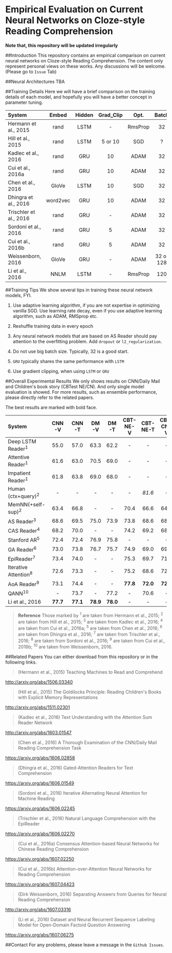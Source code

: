 # Empirical Evaluation on Current Neural Networks on Cloze-style Reading Comprehension

**Note that, this repository will be updated irregularly**

##Introduction
This repository contains an empirical comparison on current neural networks on Cloze-style Reading Comprehension. The content only represent personal views on these works. Any discussions will be welcome. (Please go to `Issue` Tab)

##Neural Architectures
TBA


##Training Details
Here we will have a brief comparison on the training details of each model, and hopefully you will have a better concept in parameter tuning.

| System | Embed | Hidden | Grad_Clip | Opt. | Batch | Init-LR | Dropout | Others |
| :------- | :-----: |  :-----: |  :-----: |  :-----: |  :-----: |  :-----: |  :-----: |  :-----: |
| Hermann et al., 2015 | rand | LSTM | - | RmsProp | 32 | 0.00005 | yes | - |
| Hill et al., 2015 | rand | LSTM | 5 or 10 | SGD | ? | RANGE | yes | - |
| Kadlec et al., 2016 | rand | GRU | 10 | ADAM | 32 | 0.001 | no | - |
| Cui et al., 2016a | rand | GRU | 10 | ADAM | 32 | 0.0005 | yes | - |
| Chen et al., 2016 | GloVe | LSTM | 10 | SGD | 32 | 0.1 | yes | - | 
| Dhingra et al., 2016 | word2vec | GRU | 10 | ADAM | 32 | 0.0005 | yes | - |
| Trischler et al., 2016 | rand | GRU | - | ADAM | 32 | 0.001 | no | - |
| Sordoni et al., 2016 | rand | GRU | 5 | ADAM | 32 | 0.001 | yes | - |
| Cui et al., 2016b | rand | GRU | 5 | ADAM | 32 | 0.001 | yes | - |
| Weissenborn, 2016 | GloVe | GRU | - | ADAM | 32 or 128 | 0.001 | yes | - |
| Li et al., 2016 | NNLM | LSTM | - | RmsProp | 120 | - | - | - |

##Training Tips
We show several tips in training these neural network models, FYI.

1) Use adaptive learning algorithm, if you are not expertise in optimizing vanilla SGD. Use learning rate decay, even if you use adaptive learning algorithm, such as ADAM, RMSprop etc.

2) Reshuffle training data in every epoch

3) Any neural network models that are based on AS Reader should pay attention to the overfitting problem. Add `dropout` or `l2_regularization`.

4) Do not use big batch size. Typically, 32 is a good start.

5) `GRU` typically shares the same performance with `LSTM`

6) Use gradient clipping, when using `LSTM` or `GRU`


##Overall Experimental Results
We only shows results on CNN/Daily Mail and Children's book story (CBTest NE/CN).
And only single model evaluation is showed.
For more results, such as ensemble performance, please directly refer to the related papers.

The best results are marked with bold face.

| System | CNN-V | CNN-T | DM-V | DM-T | CBT-NE-V | CBT-NE-T | CBT-CN-V | CBT-CN-T |
| :------- | :-----: | :-----: |  :-----: |  :-----: |  :-----: |  :-----: |  :-----: |  :-----: | 
| Deep LSTM Reader<sup>1</sup> | 55.0 | 57.0 | 63.3 | 62.2 | - | - | - | - |
| Attentive Reader<sup>1</sup> | 61.6 | 63.0 | 70.5 | 69.0 | - | - | - | - |
| Impatient Reader<sup>1</sup> | 61.8 | 63.8 | 69.0 | 68.0 | - | - | - | - |
| Human (ctx+query)<sup>2</sup> | - | - | - | - | - | *81.6* | - | *81.6* |
| MemNN(+self-sup)<sup>2</sup> | 63.4 | 66.8 | - | - | 70.4 | 66.6 | 64.2 | 63.0 |
| AS Reader<sup>3</sup> | 68.6 | 69.5 | 75.0 | 73.9 | 73.8 | 68.6 | 68.8 | 63.4 |
| CAS Reader<sup>4</sup> | 68.2 | 70.0 | - | - | 74.2 | 69.2 | 68.2 | 65.7 |
| Stanford AR<sup>5</sup> | 72.4 | 72.4 | 76.9 | 75.8 | - | - | - | - |
| GA Reader<sup>6</sup> | 73.0 | 73.8 | 76.7 | 75.7 | 74.9 | 69.0 | 69.0 | 63.9 |
| EpiReader<sup>7</sup> | 73.4 | 74.0 | - | - | 75.3 | 69.7 | 71.5 | 67.4 |
| Iterative Attention<sup>8</sup> | 72.6 | 73.3 | - | - | 75.2 | 68.6 | 72.1 | 69.2 |
| AoA Reader<sup>9</sup> | 73.1 | 74.4 | - | - | **77.8** | **72.0** | **72.2** | **69.4** |
| QANN<sup>10</sup> | - | 73.7 | - | 77.2 | - | 70.6 | - | - |
| Li et al., 2016 | **77.7** | **77.1** | **78.9** | **78.0** | - | - | - | - |

>**Reference**
Those marked by <sup>1</sup> are taken from Hermann et al., 2015;
<sup>2</sup> are taken from Hill et al., 2015;
<sup>3</sup> are taken from Kadlec et al., 2016;
<sup>4</sup> are taken from Cui et al., 2016a;
<sup>5</sup> are taken from Chen et al., 2016;
<sup>6</sup> are taken from Dhingra et al., 2016;
<sup>7</sup> are taken from Trischler et al., 2016;
<sup>8</sup> are taken from Sordoni et al., 2016;
<sup>9</sup> are taken from Cui et al., 2016b;
<sup>10</sup> are taken from Weissenborn, 2016.

##Related Papers
You can either download from this repository or in the following links.
> (Hermann et al., 2015) Teaching Machines to Read and Comprehend

http://arxiv.org/abs/1506.03340
> (Hill et al., 2015) The Goldilocks Principle: Reading Children's Books with Explicit Memory Representations

http://arxiv.org/abs/1511.02301
> (Kadlec et al., 2016) Text Understanding with the Attention Sum Reader Network

http://arxiv.org/abs/1603.01547
> (Chen et al., 2016) A Thorough Examination of the CNN/Daily Mail Reading Comprehension Task

https://arxiv.org/abs/1606.02858
> (Dhingra et al., 2016) Gated-Attention Readers for Text Comprehension

https://arxiv.org/abs/1606.01549
> (Sordoni et al., 2016) Iterative Alternating Neural Attention for Machine Reading

https://arxiv.org/abs/1606.02245
> (Trischler et al., 2016) Natural Language Comprehension with the EpiReader

https://arxiv.org/abs/1606.02270
> (Cui et al., 2016a) Consensus Attention-based Neural Networks for Chinese Reading Comprehension

https://arxiv.org/abs/1607.02250
> (Cui et al., 2016b) Attention-over-Attention Neural Networks for Reading Comprehension

https://arxiv.org/abs/1607.04423
> (Dirk Weissenborn, 2016) Separating Answers from Queries for Neural Reading Comprehension

http://arxiv.org/abs/1607.03316
> (Li et al., 2016) Dataset and Neural Recurrent Sequence Labeling Model for Open-Domain Factoid Question Answering

https://arxiv.org/abs/1607.06275


##Contact
For any problems, please leave a message in the `Github Issues`.